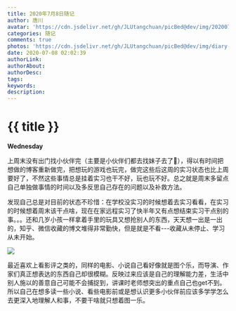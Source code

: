 ```yaml
---
title: 2020年7月8日随记
author: 唐川
avatar: 'https://cdn.jsdelivr.net/gh/JLUtangchuan/picBed@dev/img/20200704232008.jpg'
categories: 随记
comments: true
photos: 'https://cdn.jsdelivr.net/gh/JLUtangchuan/picBed@dev/img/diary-girl-hand-journal-261735.jpg'
date: 2020-07-08 02:02:39
authorLink:
authorAbout:
authorDesc:
tags:
keywords:
description:
---
```


# {{ title }}

**Wednesday**



上周末没有出门找小伙伴完（主要是小伙伴们都去找妹子去了🤣），得以有时间把想做的博客重新做完，把想玩的游戏也玩完，做完这些后这周的实习状态也比上周要好了，不然这些事情总是挂着实习也干不好，玩也玩不好。总之就是周末多留点自己单独做事情的时间以及多反思自己存在的问题以及补救方法。

发现自己总是对目前的状态不珍惜：在学校没实习的时候想着去实习看看，在实习的时候想着周末该干点啥，现在在家远程实习了快半年又有点想结束实习干点别的事。。。还和几岁小孩一样拿着手里的玩具又想抢别人的东西，天天想一出是一出的，知乎、微信收藏的博文堆得非常勤快，但是就是不看---收藏从未停止、学习从未开始。

![](https://cdn.jsdelivr.net/gh/JLUtangchuan/picBed@dev/img/byz.jpg)

最近喜欢上看影评之类的，同样的电影、小说自己看好像就是图个乐，而导演、作家们真正想表达的东西自己却很模糊。反映过来应该是自己的理解能力差，生活中别人施以的善意自己可能不会捕捉到，讲课时老师想突出的重点自己也get不到。所以自己在想多读一些小说、看些电影前或是想认识更多小伙伴前应该多学学怎么去更深入地理解人和事，不要干啥就只想着图一乐。